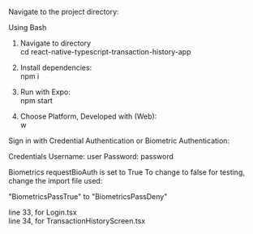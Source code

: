 Navigate to the project directory:

Using Bash

1. Navigate to directory<br>
cd react-native-typescript-transaction-history-app

2. Install dependencies:<br>
npm i

3. Run with Expo:<br>
npm start

4. Choose Platform, Developed with (Web):<br>
w

Sign in with Credential Authentication or Biometric Authentication:

Credentials
Username: user
Password: password

Biometrics requestBioAuth is set to True
To change to false for testing, change the import file used:

"BiometricsPassTrue" to "BiometricsPassDeny"

line 33, for Login.tsx<br>
line 34, for TransactionHistoryScreen.tsx

